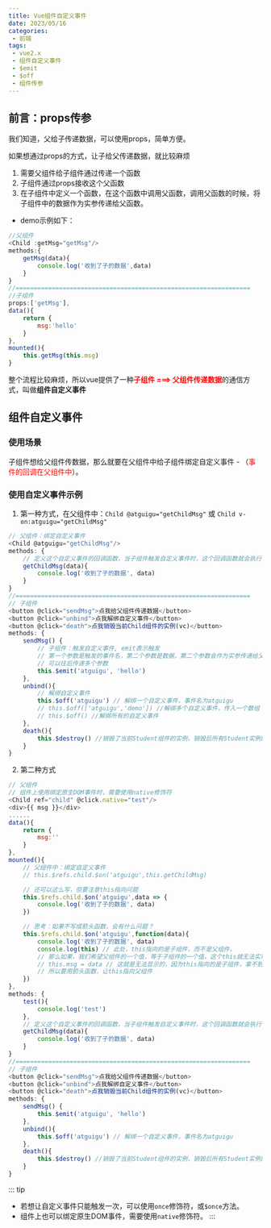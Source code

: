 ```yaml
---
title: Vue组件自定义事件
date: 2023/05/16
categories:
 - 前端
tags:
 - vue2.x
 - 组件自定义事件
 - $emit
 - $off
 - 组件传参
---
```


## 前言：props传参

我们知道，父给子传递数据，可以使用props，简单方便。

如果想通过props的方式，让子给父传递数据，就比较麻烦
1. 需要父组件给子组件通过传递一个函数
2. 子组件通过props接收这个父函数
3. 在子组件中定义一个函数，在这个函数中调用父函数，调用父函数的时候，将子组件中的数据作为实参传递给父函数。
- demo示例如下：
```js
//父组件
<Child :getMsg="getMsg"/>
methods:{
    getMsg(data){
        console.log('收到了子的数据',data)
    }
}
//=================================================================
//子组件
props:['getMsg'],
data(){
    return {
        msg:'hello'
    }
},
mounted(){
    this.getMsg(this.msg)
}
```

整个流程比较麻烦，所以vue提供了一种<strong style="color:red">子组件 ===> 父组件传递数据</strong>的通信方式，叫做**组件自定义事件**

## 组件自定义事件

### 使用场景

子组件想给父组件传数据，那么就要在父组件中给子组件绑定自定义事件
    - （<span style="color:red">事件的回调在父组件中</span>）。

### 使用自定义事件示例

1. 第一种方式，在父组件中：`Child @atguigu="getChildMsg"`  或 `Child v-on:atguigu="getChildMsg"`
```js
// 父组件：绑定自定义事件
<Child @atguigu="getChildMsg"/>
methods: {
    // 定义这个自定义事件的回调函数，当子组件触发自定义事件时，这个回调函数就会执行
    getChildMsg(data){
        console.log('收到了子的数据', data)
    }
}
//=================================================================
// 子组件
<button @click="sendMsg">点我给父组件传递数据</button>
<button @click="unbind">点我解绑自定义事件</button>
<button @click="death">点我销毁当前Child组件的实例(vc)</button>
methods: {
    sendMsg() {
        // 子组件：触发自定义事件, emit表示触发
        // 第一个参数是触发的事件名，第二个参数是数据，第二个参数会作为实参传递给父组件中的回调函数
        // 可以往后传递多个参数
        this.$emit('atguigu', 'hello')
    },
    unbind(){
        // 解绑自定义事件
        this.$off('atguigu') // 解绑一个自定义事件，事件名为atguigu
        // this.$off(['atguigu','demo']) //解绑多个自定义事件，传入一个数组
        // this.$off() //解绑所有的自定义事件
    },
    death(){
        this.$destroy() //销毁了当前Student组件的实例，销毁后所有Student实例的自定义事件全都不奏效。
    }
}
```

2. 第二种方式

```js
// 父组件
// 组件上使用绑定原生DOM事件时，需要使用native修饰符
<Child ref="child" @click.native="test"/>  
<div>{{ msg }}</div>
......
data(){
    return {
        msg:''
    }
},
mounted(){
    // 父组件中：绑定自定义事件
    // this.$refs.child.$on('atguigu',this.getChildMsg)

    // 还可以这么写，但要注意this指向问题
    this.$refs.child.$on('atguigu',data => {
        console.log('收到了子的数据', data)
    })

    // 思考：如果不写成箭头函数，会有什么问题？
    this.$refs.child.$on('atguigu',function(data){
        console.log('收到了子的数据', data)
        console.log(this) // 此处，this指向的是子组件，而不是父组件，
        // 那么如果，我们希望父组件的一个值，等于子组件的一个值，这个this就无法实现了，比如：
        // this.msg = data // 这就是无法显示的，因为this指向的是子组件，拿不到msg
        // 所以要用箭头函数，让this指向父组件
    })
},
methods: {
    test(){
        console.log('test')
    },
    // 定义这个自定义事件的回调函数，当子组件触发自定义事件时，这个回调函数就会执行
    getChildMsg(data){
        console.log('收到了子的数据', data)
    }
}
//=================================================================
// 子组件
<button @click="sendMsg">点我给父组件传递数据</button>
<button @click="unbind">点我解绑自定义事件</button>
<button @click="death">点我销毁当前Child组件的实例(vc)</button>
methods: {
    sendMsg() {
        this.$emit('atguigu', 'hello')
    },
    unbind(){
        this.$off('atguigu') // 解绑一个自定义事件，事件名为atguigu
    },
    death(){
        this.$destroy() //销毁了当前Student组件的实例，销毁后所有Student实例的自定义事件全都不奏效。
    }
}
```

::: tip
- 若想让自定义事件只能触发一次，可以使用```once```修饰符，或```$once```方法。
- 组件上也可以绑定原生DOM事件，需要使用```native```修饰符。
:::
